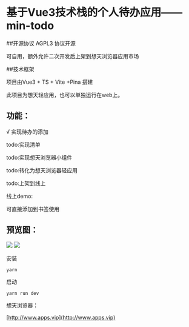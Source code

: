 # 基于Vue3技术栈的个人待办应用——min-todo
##开源协议
 AGPL3 协议开源

可自用，额外允许二次开发后上架到想天浏览器应用市场

##技术框架

项目由Vue3 + TS + Vite +Pina 搭建

此项目为想天轻应用，也可以单独运行在web上。

## 功能：

√ 实现待办的添加

todo:实现清单

todo:实现想天浏览器小组件

todo:转化为想天浏览器轻应用

todo:上架到线上

线上demo:

可直接添加到书签使用

## 预览图：

![](https://github.com/yhtt2020/min-todo/raw/master/picture/pre1.png)
![](https://github.com/yhtt2020/min-todo/raw/master/picture/pre2.png)

安装

```yarn```

启动

```yarn run dev```


想天浏览器：


[http://www.apps.vip](http://www.apps.vip)
